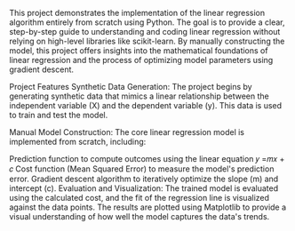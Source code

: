 This project demonstrates the implementation of the linear regression algorithm entirely from scratch using Python. The goal is to provide a clear, step-by-step guide to understanding and coding linear regression without relying on high-level libraries like scikit-learn. By manually constructing the model, this project offers insights into the mathematical foundations of linear regression and the process of optimizing model parameters using gradient descent.

Project Features
Synthetic Data Generation: The project begins by generating synthetic data that mimics a linear relationship between the independent variable (X) and the dependent variable (y). This data is used to train and test the model.

Manual Model Construction: The core linear regression model is implemented from scratch, including:

Prediction function to compute outcomes using the linear equation 
𝑦 =𝑚𝑥 + 𝑐
Cost function (Mean Squared Error) to measure the model's prediction error.
Gradient descent algorithm to iteratively optimize the slope (m) and intercept (c).
Evaluation and Visualization: The trained model is evaluated using the calculated cost, and the fit of the regression line is visualized against the data points. The results are plotted using Matplotlib to provide a visual understanding of how well the model captures the data's trends.
